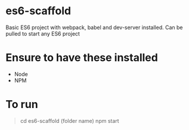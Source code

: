 # es6-scaffold
Basic ES6 project with webpack, babel and dev-server installed. Can be pulled to start any ES6 project

# Ensure to have these installed
- Node
- NPM

# To run
> cd es6-scaffold (folder name)
> npm start
